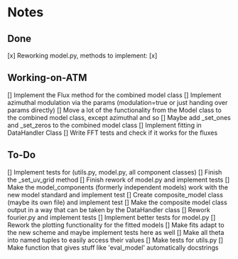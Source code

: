 # Notes
## Done
[x] Reworking model.py, methods to implement:
[x]
## Working-on-ATM
[] Implement the Flux method for the combined model class
[] Implement azimuthal modulation via the params (modulation=true or just handing over params directly)
[] Move a lot of the functionality from the Model class to the combined model class, except azimuthal and so
[] Maybe add _set_ones and _set_zeros to the combined model class
[] Implement fitting in DataHandler Class
[] Write FFT tests and check if it works for the fluxes
## To-Do
[] Implement tests for (utils.py, model.py, all component classes)
[] Finish the _set_uv_grid method
[] Finish rework of model.py and implement tests
[] Make the model_components (formerly independent models) work with the new model standard and implement test
[] Create composite_model class (maybe its own file) and implement test
[] Make the composite model class output in a way that can be taken by the DataHandler class
[] Rework fourier.py and implement tests
[] Implement better tests for model.py
[] Rework the plotting functionality for the fitted models
[] Make fits adapt to the new scheme and maybe implement tests here as well
[] Make all theta into named tuples to easily access their values
[] Make tests for utils.py
[] Make function that gives stuff like 'eval_model' automatically docstrings

